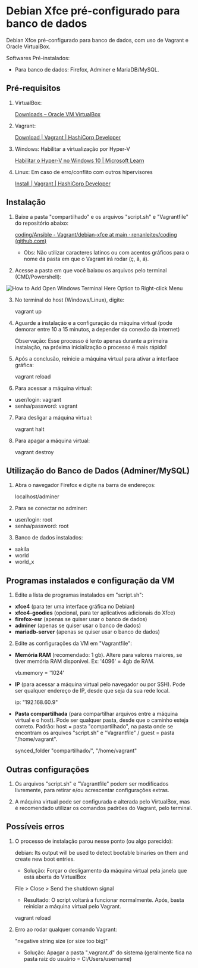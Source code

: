 # Debian Xfce pré-configurado para banco de dados

Debian Xfce pré-configurado para banco de dados, com uso de Vagrant e Oracle VirtualBox.

Softwares Pré-instalados: 

- Para banco de dados: Firefox, Adminer e MariaDB/MySQL.

## Pré-requisitos

1) VirtualBox:

    [Downloads – Oracle VM VirtualBox](https://www.virtualbox.org/wiki/Downloads)

2) Vagrant:

    [Download | Vagrant | HashiCorp Developer](https://developer.hashicorp.com/vagrant/downloads)

3) Windows: Habilitar a virtualização por Hyper-V

    [Habilitar o Hyper-V no Windows 10 | Microsoft Learn](https://learn.microsoft.com/pt-br/virtualization/hyper-v-on-windows/quick-start/enable-hyper-v)
 
 4) Linux: Em caso de erro/conflito com outros hipervisores

    [Install | Vagrant | HashiCorp Developer](https://developer.hashicorp.com/vagrant/docs/installation)

## Instalação 
1) Baixe a pasta "compartilhado" e os arquivos "script.sh" e "Vagrantfile" do repositório abaixo:

    [coding/Ansible - Vagrant/debian-xfce at main · renanleitev/coding (github.com)](https://github.com/renanleitev/coding/tree/main/Ansible%20-%20Vagrant/debian-xfce)

    - Obs: Não utilizar caracteres latinos ou com acentos gráficos para o nome da pasta em que o Vagrant irá rodar (ç, ã, á).

2) Acesse a pasta em que você baixou os arquivos pelo terminal (CMD/Powershell):

![How to Add Open Windows Terminal Here Option to Right-click Menu](https://i0.wp.com/windowsloop.com/wp-content/uploads/2020/01/open-Windows-terminal-here-Windows-featured.png?fit=1500%2C844&ssl=1)

3) No terminal do host (Windows/Linux), digite:

    vagrant up

4) Aguarde a instalação e a configuração da máquina virtual (pode demorar entre 10 a 15 minutos, a depender da conexão da internet)

    Observação: Esse processo é lento apenas durante a primeira instalação, na próxima inicialização o processo é mais rápido!

5) Após a conclusão, reinicie a máquina virtual para ativar a interface gráfica:

    vagrant reload

6) Para acessar a máquina virtual:

- user/login: vagrant
- senha/password: vagrant 

7) Para desligar a máquina virtual:

    vagrant halt

8) Para apagar a máquina virtual:

    vagrant destroy

## Utilização do Banco de Dados (Adminer/MySQL)

1) Abra o navegador Firefox e digite na barra de endereços:

    localhost/adminer

2) Para se conectar no adminer:

- user/login: root
- senha/password: root

3) Banco de dados instalados:

- sakila
- world
- world_x

## Programas instalados e configuração da VM

1) Edite a lista de programas instalados em "script.sh": 

- **xfce4** (para ter uma interface gráfica no Debian)
- **xfce4-goodies** (opcional, para ter aplicativos adicionais do Xfce)
- **firefox-esr** (apenas se quiser usar o banco de dados)
- **adminer** (apenas se quiser usar o banco de dados)
- **mariadb-server** (apenas se quiser usar o banco de dados)

2) Edite as configurações da VM em "Vagrantfile":

- **Memória RAM** (recomendado: 1 gb). Altere para valores maiores, se tiver memória RAM disponível. Ex: '4096' = 4gb de RAM.	 

    vb.memory = '1024' 

- **IP** (para acessar a máquina virtual pelo navegador ou por SSH). Pode ser qualquer endereço de IP, desde que seja da sua rede local.

    ip: "192.168.60.9"

- **Pasta compartilhada** (para compartilhar arquivos entre a máquina virtual e o host). Pode ser qualquer pasta, desde que o caminho esteja correto. Padrão: host = pasta "compartilhado", na pasta onde se encontram os arquivos "script.sh" e "Vagrantfile" / guest = pasta "/home/vagrant".

    synced_folder "compartilhado/", "/home/vagrant"

## Outras configurações

1) Os arquivos "script.sh" e "Vagrantfile" podem ser modificados livremente, para retirar e/ou acrescentar configurações extras.

2) A máquina virtual pode ser configurada e alterada pelo VirtualBox, mas é recomendado utilizar os comandos padrões do Vagrant, pelo terminal. 

## Possíveis erros

1) O processo de instalação parou nesse ponto (ou algo parecido):

    debian: Its output will be used to detect bootable binaries on them and create new boot entries.

    - Solução: Forçar o desligamento da máquina virtual pela janela que está aberta do VirtualBox

    File > Close > Send the shutdown signal

    - Resultado: O script voltará a funcionar normalmente. Após, basta reiniciar a máquina virtual pelo Vagrant.

    vagrant reload

2) Erro ao rodar qualquer comando Vagrant: 

    "negative string size (or size too big)"

    - Solução: Apagar a pasta ".vagrant.d" do sistema (geralmente fica na pasta raiz do usuário = C:/Users/username)
